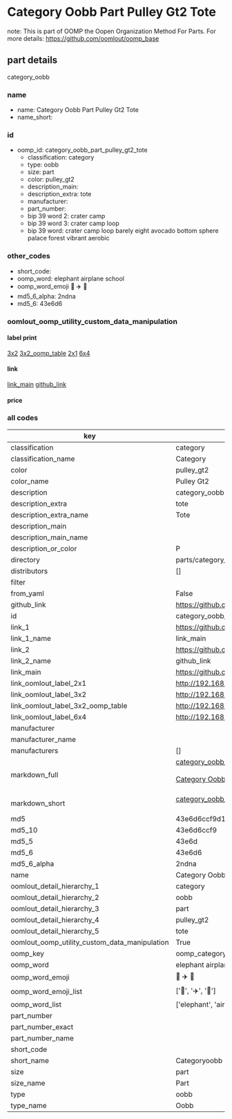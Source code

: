 # Category Oobb Part Pulley Gt2 Tote  

note: This is part of OOMP the Oopen Organization Method For Parts. For more details: https://github.com/oomlout/oomp_base

##  part details



category_oobb

### name
* name: Category Oobb Part Pulley Gt2 Tote
* name_short: 
### id
* oomp_id: category_oobb_part_pulley_gt2_tote
  * classification: category
  * type: oobb
  * size: part
  * color: pulley_gt2
  * description_main: 
  * description_extra: tote
  * manufacturer: 
  * part_number: 
  * bip 39 word 2: crater camp
  * bip 39 word 3: crater camp loop
  * bip 39 word: crater camp loop barely eight avocado bottom sphere palace forest vibrant aerobic

### other_codes
* short_code: 
* oomp_word: elephant airplane school
* oomp_word_emoji :elephant: :airplane: :school:
* md5_6_alpha: 2ndna
* md5_6: 43e6d6






### oomlout_oomp_utility_custom_data_manipulation
#### label print
[3x2](http://192.168.1.245:1112/?label=oomp%202ndna)
[3x2_oomp_table](http://192.168.1.107:1112/?label=oomp%202ndna)
[2x1](http://192.168.1.242:1112/?label=oomp%202ndna)
[6x4](http://192.168.1.55:1112/?label=oomp%202ndna)    

#### link

[link_main](https://github.com/oomlout/oomlout_oomp_current_version_messy/tree/main/parts/category_oobb_part_pulley_gt2_tote) [github_link](https://github.com/oomlout/oomlout_oomp_part_src/tree/main/parts/category_oobb_part_pulley_gt2_tote)                             

#### price







### all codes 
| key | value |  
| --- | --- |  
| classification | category |  
| classification_name | Category |  
| color | pulley_gt2 |  
| color_name | Pulley Gt2 |  
| description | category_oobb |  
| description_extra | tote |  
| description_extra_name | Tote |  
| description_main |  |  
| description_main_name |  |  
| description_or_color | P  |  
| directory | parts/category_oobb_part_pulley_gt2_tote |  
| distributors | [] |  
| filter |  |  
| from_yaml | False |  
| github_link | https://github.com/oomlout/oomlout_oomp_part_src/tree/main/parts/category_oobb_part_pulley_gt2_tote |  
| id | category_oobb_part_pulley_gt2_tote |  
| link_1 | https://github.com/oomlout/oomlout_oomp_current_version_messy/tree/main/parts/category_oobb_part_pulley_gt2_tote |  
| link_1_name | link_main |  
| link_2 | https://github.com/oomlout/oomlout_oomp_part_src/tree/main/parts/category_oobb_part_pulley_gt2_tote |  
| link_2_name | github_link |  
| link_main | https://github.com/oomlout/oomlout_oomp_current_version_messy/tree/main/parts/category_oobb_part_pulley_gt2_tote |  
| link_oomlout_label_2x1 | http://192.168.1.242:1112/?label=oomp%202ndna |  
| link_oomlout_label_3x2 | http://192.168.1.245:1112/?label=oomp%202ndna |  
| link_oomlout_label_3x2_oomp_table | http://192.168.1.107:1112/?label=oomp%202ndna |  
| link_oomlout_label_6x4 | http://192.168.1.55:1112/?label=oomp%202ndna |  
| manufacturer |  |  
| manufacturer_name |  |  
| manufacturers | [] |  
| markdown_full | [category_oobb_part_pulley_gt2_tote](https://github.com/oomlout/oomlout_oomp_current_version_messy/tree/main/parts/category_oobb_part_pulley_gt2_tote)<br>[](https://github.com/oomlout/oomlout_oomp_current_version_messy/tree/main/parts/category_oobb_part_pulley_gt2_tote)<br>[Category Oobb Part Pulley Gt2 Tote](https://github.com/oomlout/oomlout_oomp_current_version_messy/tree/main/parts/category_oobb_part_pulley_gt2_tote)<br><br> |  
| markdown_short | [category_oobb_part_pulley_gt2_tote](https://github.com/oomlout/oomlout_oomp_current_version_messy/tree/main/parts/category_oobb_part_pulley_gt2_tote)<br><br> |  
| md5 | 43e6d6ccf9d163483fa3712907c83194 |  
| md5_10 | 43e6d6ccf9 |  
| md5_5 | 43e6d |  
| md5_6 | 43e6d6 |  
| md5_6_alpha | 2ndna |  
| name | Category Oobb Part Pulley Gt2 Tote |  
| oomlout_detail_hierarchy_1 | category |  
| oomlout_detail_hierarchy_2 | oobb |  
| oomlout_detail_hierarchy_3 | part |  
| oomlout_detail_hierarchy_4 | pulley_gt2 |  
| oomlout_detail_hierarchy_5 | tote |  
| oomlout_oomp_utility_custom_data_manipulation | True |  
| oomp_key | oomp_category_oobb_part_pulley_gt2_tote |  
| oomp_word | elephant airplane school |  
| oomp_word_emoji | :elephant: :airplane: :school: |  
| oomp_word_emoji_list | [':elephant:', ':airplane:', ':school:'] |  
| oomp_word_list | ['elephant', 'airplane', 'school'] |  
| part_number |  |  
| part_number_exact |  |  
| part_number_name |  |  
| short_code |  |  
| short_name | Categoryoobb |  
| size | part |  
| size_name | Part |  
| type | oobb |  
| type_name | Oobb |  
